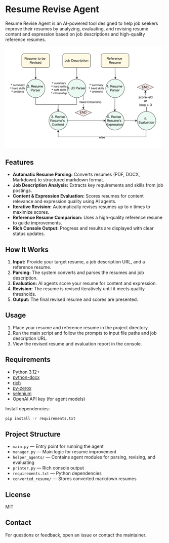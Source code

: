 # Resume Revise Agent
Resume Revise Agent is an AI-powered tool designed to help job seekers improve their resumes by analyzing, evaluating, and revising resume content and expression based on job descriptions and high-quality reference resumes.

![Resume Revise Agent Workflow](image.png)

## Features
- **Automatic Resume Parsing:** Converts resumes (PDF, DOCX, Markdown) to structured markdown format.
- **Job Description Analysis:** Extracts key requirements and skills from job postings.
- **Content & Expression Evaluation:** Scores resumes for content relevance and expression quality using AI agents.
- **Iterative Revision:** Automatically revises resumes up to n times to maximize scores.
- **Reference Resume Comparison:** Uses a high-quality reference resume to guide improvements.
- **Rich Console Output:** Progress and results are displayed with clear status updates.

## How It Works
1. **Input:** Provide your target resume, a job description URL, and a reference resume.
2. **Parsing:** The system converts and parses the resumes and job description.
3. **Evaluation:** AI agents score your resume for content and expression.
4. **Revision:** The resume is revised iteratively until it meets quality thresholds.
5. **Output:** The final revised resume and scores are presented.

## Usage
1. Place your resume and reference resume in the project directory.
2. Run the main script and follow the prompts to input file paths and job description URL.
3. View the revised resume and evaluation report in the console.

## Requirements
- Python 3.12+
- [python-docx](https://pypi.org/project/python-docx/)
- [rich](https://pypi.org/project/rich/)
- [py-zerox](https://pypi.org/project/py-zerox/)
- [selenium](https://pypi.org/project/selenium/)
- OpenAI API key (for agent models)

Install dependencies:
```bash
pip install -r requirements.txt
```

## Project Structure
- `main.py` — Entry point for running the agent
- `manager.py` — Main logic for resume improvement
- `helper_agents/` — Contains agent modules for parsing, revising, and evaluating
- `printer.py` — Rich console output
- `requirements.txt` — Python dependencies
- `converted_resume/` — Stores converted markdown resumes

## License
MIT

## Contact
For questions or feedback, open an issue or contact the maintainer.
